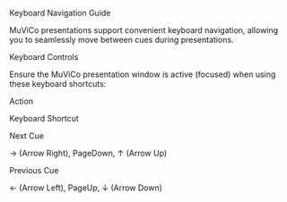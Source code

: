 Keyboard Navigation Guide

MuViCo presentations support convenient keyboard navigation, allowing you to seamlessly move between cues during presentations.

Keyboard Controls

Ensure the MuViCo presentation window is active (focused) when using these keyboard shortcuts:

Action

Keyboard Shortcut

Next Cue

→ (Arrow Right), PageDown, ↑ (Arrow Up)

Previous Cue

← (Arrow Left), PageUp, ↓ (Arrow Down)